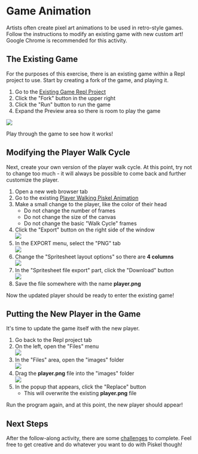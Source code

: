 # Game Animation
Artists often create pixel art animations to be used in retro-style games. Follow the instructions to modify an existing game with new custom art! Google Chrome is recommended for this activity.

## The Existing Game
For the purposes of this exercise, there is an existing game within a Repl project to use. Start by creating a fork of the game, and playing it.

1. Go to the [Existing Game Repl Project](https://replit.com/@HylandOutreach/Platformer)
1. Click the "Fork" button in the upper right
1. Click the "Run" button to run the game
1. Expand the Preview area so there is room to play the game

![](https://i.imgur.com/2u6mfas.png)

Play through the game to see how it works!

## Modifying the Player Walk Cycle
Next, create your own version of the player walk cycle. At this point, try not to change too much - it will always be possible to come back and further customize the player.

1. Open a new web browser tab
1. Go to the existing [Player Walking Piskel Animation](https://www.piskelapp.com/p/agxzfnBpc2tlbC1hcHByEwsSBlBpc2tlbBiAgOD48dSaCgw/edit)
1. Make a small change to the player, like the color of their head
   - Do not change the number of frames
   - Do not change the size of the canvas
   - Do not change the basic "Walk Cycle" frames
1. Click the "Export" button on the right side of the window  
   ![](https://i.imgur.com/8pW6Lrg.png)
1. In the EXPORT menu, select the "PNG" tab  
   ![](https://i.imgur.com/B7T4DY9.png)
1. Change the "Spritesheet layout options" so there are **4 columns**  
   ![](https://i.imgur.com/zIgoynp.png)
1. In the "Spritesheet file export" part, click the "Download" button  
   ![](https://i.imgur.com/1KhYoV5.png)
1. Save the file somewhere with the name **player.png**

Now the updated player should be ready to enter the existing game!

## Putting the New Player in the Game
It's time to update the game itself with the new player.

1. Go back to the Repl project tab
1. On the left, open the "Files" menu  
   ![](https://i.imgur.com/EPqBgcN.png)
1. In the "Files" area, open the "images" folder  
   ![](https://i.imgur.com/lLOjCWp.png)
1. Drag the **player.png** file into the "images" folder  
   ![](https://i.imgur.com/tOOkHNe.png)
1. In the popup that appears, click the "Replace" button
   - This will overwrite the existing **player.png** file

Run the program again, and at this point, the new player should appear!

## Next Steps
After the follow-along activity, there are some [challenges](AnimationChallenges.md) to complete. Feel free to get creative and do whatever you want to do with Piskel though!